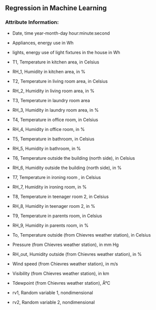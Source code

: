 ## Regression in Machine Learning

### Attribute Information:

- Date, time year-month-day hour:minute:second

- Appliances, energy use in Wh

- lights, energy use of light fixtures in the house in Wh

- T1, Temperature in kitchen area, in Celsius

- RH_1, Humidity in kitchen area, in %

- T2, Temperature in living room area, in Celsius

- RH_2, Humidity in living room area, in %

- T3, Temperature in laundry room area

- RH_3, Humidity in laundry room area, in %

- T4, Temperature in office room, in Celsius

- RH_4, Humidity in office room, in %

- T5, Temperature in bathroom, in Celsius

- RH_5, Humidity in bathroom, in %

- T6, Temperature outside the building (north side), in Celsius

- RH_6, Humidity outside the building (north side), in %

- T7, Temperature in ironing room , in Celsius

- RH_7, Humidity in ironing room, in %

- T8, Temperature in teenager room 2, in Celsius

- RH_8, Humidity in teenager room 2, in %

- T9, Temperature in parents room, in Celsius

- RH_9, Humidity in parents room, in %

- To, Temperature outside (from Chievres weather station), in Celsius

- Pressure (from Chievres weather station), in mm Hg

- RH_out, Humidity outside (from Chievres weather station), in %

- Wind speed (from Chievres weather station), in m/s

- Visibility (from Chievres weather station), in km

- Tdewpoint (from Chievres weather station), Â°C

- rv1, Random variable 1, nondimensional

- rv2, Random variable 2, nondimensional

